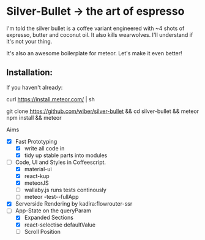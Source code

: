 # Silver-Bullet -> the art of espresso

I'm told the silver bullet is a coffee variant engineered with ~4 shots of expresso, butter and coconut oil. It also kills wearwolves. I'll understand if it's not your thing.

It's also an awesome boilerplate for meteor. Let's make it even better!

## Installation:

If you haven't already:

 curl https://install.meteor.com/ | sh

git clone https://github.com/wiber/silver-bullet && cd silver-bullet && meteor npm install && meteor

Aims
- [x] Fast Prototyping
  - [x] write all code in 
  - [x] tidy up stable parts into modules
- [ ] Code, UI and Styles in Coffeescript.
  - [x] material-ui
  - [x] react-kup
  - [x] meteorJS
  - [ ] wallaby.js runs tests continously
  - [ ] meteor -test--fullApp
- [x] Serverside Rendering by kadira:flowrouter-ssr
- [ ] App-State on the queryParam
  - [x] Expanded Sections
  - [x] react-selectise defaultValue
  - [ ] Scroll Position
